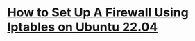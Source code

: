 # **[How to Set Up A Firewall Using Iptables on Ubuntu 22.04](https://www.liquidweb.com/kb/set-firewall-using-iptables-ubuntu-16-04/)**
